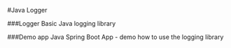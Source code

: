 #Java Logger

###Logger
Basic Java logging library

###Demo app
Java Spring Boot App - demo how to use the logging library
